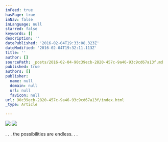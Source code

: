 ```yaml
---
inFeed: true
hasPage: true
inNav: false
inLanguage: null
starred: false
keywords: []
description: ''
datePublished: '2016-02-04T19:33:08.323Z'
dateModified: '2016-02-04T19:32:11.113Z'
title: ''
author: []
sourcePath: _posts/2016-02-04-90c39ecb-2820-457c-9a46-93c9cd67a13f.md
published: true
authors: []
publisher:
  name: null
  domain: null
  url: null
  favicon: null
url: 90c39ecb-2820-457c-9a46-93c9cd67a13f/index.html
_type: Article

---
```

![](https://s3-us-west-2.amazonaws.com/the-grid-img/p/9c8ea35cde0fd75d32ac4ce99b6af970c654a3ed.jpg)
![](https://s3-us-west-2.amazonaws.com/the-grid-img/p/e947c533719d451fdc0e791a7e5bbc7c4f8e5cf9.jpg)

. . . the possibilities are endless. . .